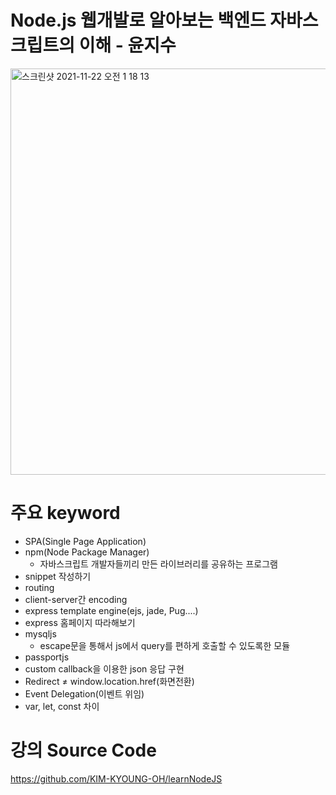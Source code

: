 # Node.js 웹개발로 알아보는 백엔드 자바스크립트의 이해 - 윤지수 
<img width="650" alt="스크린샷 2021-11-22 오전 1 18 13" src="https://user-images.githubusercontent.com/66231761/142770066-a7cc9e60-e316-47aa-b48e-afb391f84d9d.png">

# 주요 keyword
- SPA(Single Page Application)
- npm(Node Package Manager)
    - 자바스크립트 개발자들끼리 만든 라이브러리를 공유하는 프로그램
- snippet 작성하기
- routing
- client-server간 encoding
- express template engine(ejs, jade, Pug....)
- express 홈페이지 따라해보기
- mysqljs
    - escape문을 통해서 js에서 query를 편하게 호출할 수 있도록한 모듈
- passportjs
- custom callback을 이용한 json 응답 구현
- Redirect ≠ window.location.href(화면전환)
- Event Delegation(이벤트 위임)
- var, let, const 차이

# 강의 Source Code
https://github.com/KIM-KYOUNG-OH/learnNodeJS
